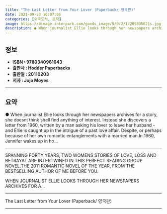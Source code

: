 ```yaml
---
title: "The Last Letter from Your Lover (Paperback/ 영국판)"
date: 2021-09-23 16:07:06
categories: [외국도서, 문학]
image: https://bimage.interpark.com/goods_image/5/0/2/1/209835021s.jpg
description: ● When journalist Ellie looks through her newspapers archives for a story, she doesnt think shell find anything of interest. Instead she discovers a letter fro
---
```


## **정보**

- **ISBN : 9780340961643**
- **출판사 : Hodder Paperbacks**
- **출판일 : 20110203**
- **저자 : Jojo Moyes**

------



## **요약**

●  When journalist Ellie looks through her newspapers archives for a story, she doesnt think shell find anything of interest. Instead she discovers a letter from 1960, written by a man asking his lover to leave her husband - and Ellie is caught up in the intrigue of a past love affair. Despite, or perhaps because of her own romantic entanglements with a married man.In 1960, Jennifer wakes up in ho...

------

SPANNING FORTY YEARS, TWO WOMENS STORIES OF LOVE, LOSS AND BETRAYAL ARE INTERTWINED IN THIS PERFECT READING GROUP NOVEL.THE 2011 ROMANTIC NOVEL OF THE YEAR, FROM THE BESTSELLING AUTHOR OF ME BEFORE YOU.

WHEN JOURNALIST ELLIE LOOKS THROUGH HER NEWSPAPERS ARCHIVES FOR A... 

------


The Last Letter from Your Lover (Paperback/ 영국판) 

------


